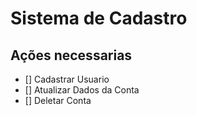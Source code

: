 # Sistema de Cadastro 

## Ações necessarias
- [] Cadastrar Usuario
- [] Atualizar Dados da Conta
- [] Deletar Conta
